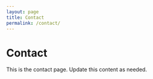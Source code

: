 ```yaml
---
layout: page
title: Contact
permalink: /contact/
---
```


# Contact

This is the contact page. Update this content as needed.
